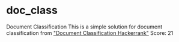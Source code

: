 # doc_class
Document Classification
This is a simple solution for document classification from ["Document Classification Hackerrank"](https://www.hackerrank.com/challenges/document-classification/problem)
Score: 21
